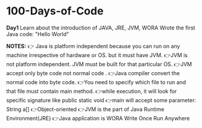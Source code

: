 ﻿# 100-Days-of-Code
**Day1**
Learn about the introduction of JAVA, JRE, JVM, WORA
Wrote the first Java code: "Hello World"

**NOTES:**
:point_right: Java is platform independent because you can run on any machine irrespective of hardware or OS. but it must have JVM.
:point_right:JVM is not platform independent. JVM must be built for that particular OS.
:point_right:JVM accept only byte code not normal code .
:point_right:Java compiler convert the normal code into byte code.
:point_right:You need to specify which file to run and that file must contain main method.
:point_right:while execution, it will look for specific signature like public static void
:point_right:main will accept some parameter: String a[]
:point_right:Object-oriented
:point_right:JVM is the part of Java Runtime Environment(JRE)
:point_right:Java application is WORA Write Once Run Anywhere
